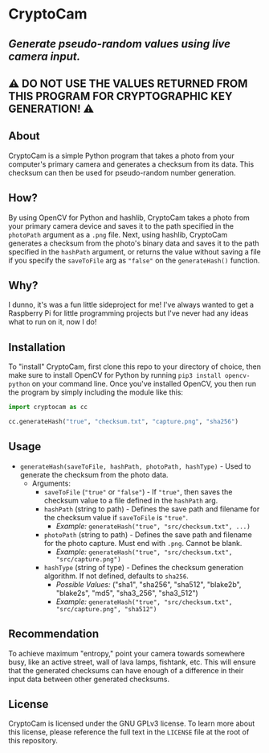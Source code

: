 # CryptoCam  
_Generate pseudo-random values using live camera input._  
---
⚠️ **DO NOT USE THE VALUES RETURNED FROM THIS PROGRAM FOR CRYPTOGRAPHIC KEY GENERATION!** ⚠️
---
## About
CryptoCam is a simple Python program that takes a photo from your computer's primary camera and generates a checksum from its data. This checksum can then be used for pseudo-random number generation.

## How?
By using OpenCV for Python and hashlib, CryptoCam takes a photo from your primary camera device and saves it to the path specified in the `photoPath` argument as a `.png` file. Next, using hashlib, CryptoCam generates a checksum from the photo's binary data and saves it to the path specified in the `hashPath` argument, or returns the value without saving a file if you specify the `saveToFile` arg as `"false"` on the `generateHash()` function.

## Why?
I dunno, it's was a fun little sideproject for me! I've always wanted to get a Raspberry Pi for little programming projects but I've never had any ideas what to run on it, now I do!

## Installation
To "install" CryptoCam, first clone this repo to your directory of choice, then make sure to install OpenCV for Python by running `pip3 install opencv-python` on your command line. Once you've installed OpenCV, you then run the program by simply including the module like this:

```python
import cryptocam as cc

cc.generateHash("true", "checksum.txt", "capture.png", "sha256")
```

## Usage
- `generateHash(saveToFile, hashPath, photoPath, hashType)` - Used to generate the checksum from the photo data.
  - Arguments:
    - `saveToFile` (`"true"` or `"false"`) - If `"true"`, then saves the checksum value to a file defined in the `hashPath` arg.
    - `hashPath` (string to path) - Defines the save path and filename for the checksum value if `saveToFile` is `"true"`.
      - _Example:_ `generateHash("true", "src/checksum.txt", ...)`
    - `photoPath` (string to path) - Defines the save path and filename for the photo capture. Must end with `.png`. Cannot be blank.
      - _Example:_ `generateHash("true", "src/checksum.txt", "src/capture.png")`
    - `hashType` (string of type) - Defines the checksum generation algorithm. If not defined, defaults to `sha256`.
      - _Possible Values:_ ("sha1", "sha256", "sha512", "blake2b", "blake2s", "md5", "sha3_256", "sha3_512")
      - _Example:_ `generateHash("true", "src/checksum.txt", "src/capture.png", "sha512")`

## Recommendation
To achieve maximum "entropy," point your camera towards somewhere busy, like an active street, wall of lava lamps, fishtank, etc. This will ensure that the generated checksums can have enough of a difference in their input data between other generated checksums.

## License
CryptoCam is licensed under the GNU GPLv3 license. To learn more about this license, please reference the full text in the `LICENSE` file at the root of this repository.

